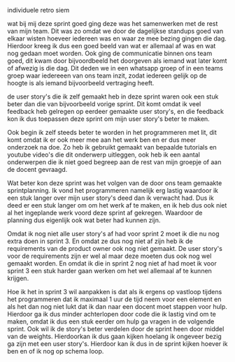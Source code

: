 individuele retro siem 



wat bij mij deze sprint goed ging deze was het samenwerken met de rest van mijn team. Dit was zo omdat we door de dagelijkse standups goed van elkaar wisten hoeveer iedereen was en waar ze mee bezing gingen die dag. Hierdoor kreeg ik dus een goed beeld van wat er allemaal af was en wat nog gedaan moet worden. Ook ging de communicatie binnen ons team goed, dit kwam door bijvoordbeeld het doorgeven als iemand wat later komt of afwezig is die dag. Dit deden we in een whatsapp groep of in een teams groep waar iedereeen van ons team inzit, zodat iedereen gelijk op de hoogte is als iemand bijvoorbeeld vertraging heeft.

de user story's die ik zelf gemaakt heb in deze sprint waren ook een stuk beter dan die van bijvoorbeeld vorige sprint. Dit komt omdat ik veel feedback heb gelregen op eerdeer gemaakte user story's, en die feedback kon ik dus toepassen deze sprint om mijn user story's beter te maken. 

Ook begin ik zelf steeds beter te worden in het programmeren met lit, dit komt omdat ik er ook meer mee aan het werk ben en er dus meer onderzoek na doe. Zo heb ik gebruikt gemaakt van bepaalde tutorials en youtube video's die dit onderwerp uitleggen, ook heb ik een aantal onderwerpen die ik niet goed begreep aan de rest van mijn groepje of aan de docent gevraagd.

Wat beter kon deze sprint was het volgen van de door ons team gemaakte sprintplanning. Ik vond het programmeren namelijk erg lastig waardoor ik een stuk langer over mijn user story's deed dan ik verwacht had. Dus ik deed er een stuk langer om om het werk af te maken, en ik heb dus ook niet al het ingeplande werk voord deze sprint af gekregen. Waardoor de planning dus eigenlijk ook wat beter had kunnen zijn.  

Omdat ik nog niet alle user story's af had voor sprint 2 moet ik die nu nog extra doen in sprint 3. En omdat ze dus nog niet af zijn heb ik de requirements van de product owner ook nog niet gemaakt. De user story's voor de requirements zijn er wel al maar deze moeten dus ook nog wel gemaakt worden. En omdat ik die in sprint 2 nog niet af had moet ik voor sprint 3 een stuk harder gaan werken om het wel allemaal af te kunnen krijgen.

Hoe ik het in sprint 3 wil aanpakken is dat als ik ergens op vastloop tijdens het programmeren dat ik maximaal 1 uur de tijd neem voor een element en als het dan nog niet lukt dat ik dan naar een docent moet stappen voor hulp. Hierdoor ga ik dus minder achterlopen door code die ik lastig vind om te maken, omdat ik dus een stuk eerder om hulp ga vragen in de volgende sprint. Ook wil ik de story's beter verdelen door de sprint heen door middel van de weights. Hierdoorkan ik dus gaan kijken hoelang ik ongeveer bezig ga zijn met een user story's. Hierdoor kan ik dus in de sprint kijken hoever ik ben en of ik nog op schema loop.